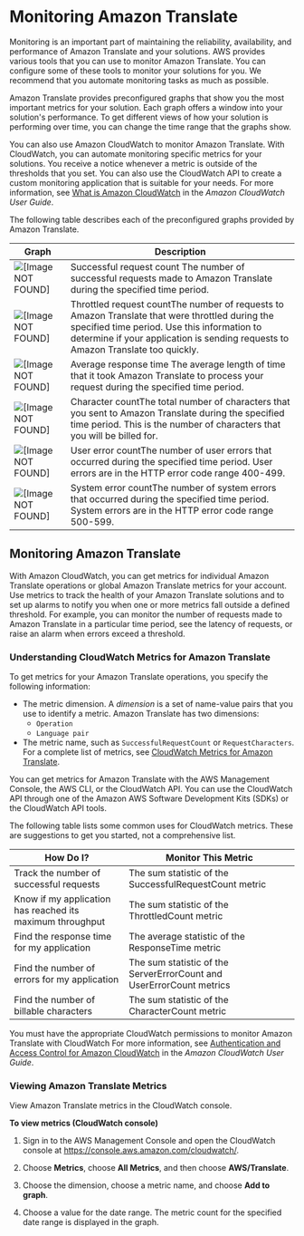 # Monitoring Amazon Translate<a name="monitoring-translate"></a>

Monitoring is an important part of maintaining the reliability, availability, and performance of Amazon Translate and your solutions\. AWS provides various tools that you can use to monitor Amazon Translate\. You can configure some of these tools to monitor your solutions for you\. We recommend that you automate monitoring tasks as much as possible\.

Amazon Translate provides preconfigured graphs that show you the most important metrics for your solution\. Each graph offers a window into your solution's performance\. To get different views of how your solution is performing over time, you can change the time range that the graphs show\.

You can also use Amazon CloudWatch to monitor Amazon Translate\. With CloudWatch, you can automate monitoring specific metrics for your solutions\. You receive a notice whenever a metric is outside of the thresholds that you set\. You can also use the CloudWatch API to create a custom monitoring application that is suitable for your needs\. For more information, see [What is Amazon CloudWatch](https://docs.aws.amazon.com/AmazonCloudWatch/latest/DeveloperGuide/WhatIsCloudWatch.html) in the *Amazon CloudWatch User Guide*\.

The following table describes each of the preconfigured graphs provided by Amazon Translate\.


| Graph | Description | 
| --- | --- | 
| ![\[Image NOT FOUND\]](http://docs.aws.amazon.com/translate/latest/dg/images/metric-successful-request-count.png) |  Successful request count The number of successful requests made to Amazon Translate during the specified time period\.  | 
| ![\[Image NOT FOUND\]](http://docs.aws.amazon.com/translate/latest/dg/images/metric-throttled-request-count.png) | Throttled request countThe number of requests to Amazon Translate that were throttled during the specified time period\. Use this information to determine if your application is sending requests to Amazon Translate too quickly\. | 
| ![\[Image NOT FOUND\]](http://docs.aws.amazon.com/translate/latest/dg/images/metric-average-response-time.png) |  Average response time The average length of time that it took Amazon Translate to process your request during the specified time period\.  | 
| ![\[Image NOT FOUND\]](http://docs.aws.amazon.com/translate/latest/dg/images/metric-character-count.png) | Character countThe total number of characters that you sent to Amazon Translate during the specified time period\. This is the number of characters that you will be billed for\. | 
| ![\[Image NOT FOUND\]](http://docs.aws.amazon.com/translate/latest/dg/images/metric-user-error-count.png) | User error countThe number of user errors that occurred during the specified time period\. User errors are in the HTTP error code range 400\-499\. | 
| ![\[Image NOT FOUND\]](http://docs.aws.amazon.com/translate/latest/dg/images/metric-system-error-count.png) | System error countThe number of system errors that occurred during the specified time period\. System errors are in the HTTP error code range 500\-599\. | 

## Monitoring Amazon Translate<a name="monitoring-translate-cloudwatch"></a>

With Amazon CloudWatch, you can get metrics for individual Amazon Translate operations or global Amazon Translate metrics for your account\. Use metrics to track the health of your Amazon Translate solutions and to set up alarms to notify you when one or more metrics fall outside a defined threshold\. For example, you can monitor the number of requests made to Amazon Translate in a particular time period, see the latency of requests, or raise an alarm when errors exceed a threshold\.

### Understanding CloudWatch Metrics for Amazon Translate<a name="aws-lex-cloudwatch-using"></a>

To get metrics for your Amazon Translate operations, you specify the following information:
+ The metric dimension\. A *dimension* is a set of name\-value pairs that you use to identify a metric\. Amazon Translate has two dimensions:
  + `Operation`
  + `Language pair`
+ The metric name, such as `SuccessfulRequestCount` or `RequestCharacters`\. For a complete list of metrics, see [CloudWatch Metrics for Amazon Translate](translate-cloudwatch.md#translate-cloudwatch-metrics)\.

You can get metrics for Amazon Translate with the AWS Management Console, the AWS CLI, or the CloudWatch API\. You can use the CloudWatch API through one of the Amazon AWS Software Development Kits \(SDKs\) or the CloudWatch API tools\. 

The following table lists some common uses for CloudWatch metrics\. These are suggestions to get you started, not a comprehensive list\.


| How Do I? | Monitor This Metric | 
| --- | --- | 
| Track the number of successful requests | The sum statistic of the SuccessfulRequestCount metric  | 
| Know if my application has reached its maximum throughput | The sum statistic of the ThrottledCount metric | 
| Find the response time for my application | The average statistic of the ResponseTime metric | 
| Find the number of errors for my application | The sum statistic of the ServerErrorCount and UserErrorCount metrics | 
| Find the number of billable characters | The sum statistic of the CharacterCount metric | 

You must have the appropriate CloudWatch permissions to monitor Amazon Translate with CloudWatch For more information, see [ Authentication and Access Control for Amazon CloudWatch](https://docs.aws.amazon.com/AmazonCloudWatch/latest/monitoring/auth-and-access-control-cw.html) in the *Amazon CloudWatch User Guide*\.

### Viewing Amazon Translate Metrics<a name="translate-cloudwatch-view"></a>

View Amazon Translate metrics in the CloudWatch console\.

**To view metrics \(CloudWatch console\)**

1. Sign in to the AWS Management Console and open the CloudWatch console at [https://console\.aws\.amazon\.com/cloudwatch/](https://console.aws.amazon.com/cloudwatch/)\.

1. Choose **Metrics**, choose **All Metrics**, and then choose **AWS/Translate**\.

1. Choose the dimension, choose a metric name, and choose **Add to graph**\.

1. Choose a value for the date range\. The metric count for the specified date range is displayed in the graph\.